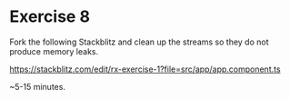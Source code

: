 # Exercise 8

Fork the following Stackblitz and clean up the streams so they do not produce memory leaks.

https://stackblitz.com/edit/rx-exercise-1?file=src/app/app.component.ts

~5-15 minutes.